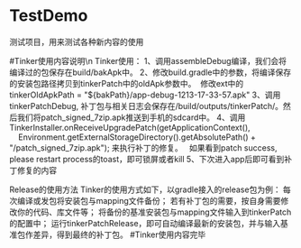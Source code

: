 # TestDemo
测试项目，用来测试各种新内容的使用

#Tinker使用内容说明\n
Tinker使用：
1、调用assembleDebug编译，我们会将编译过的包保存在build/bakApk中。
2、修改build.gradle中的参数，将编译保存的安装包路径拷贝到tinkerPatch中的oldApk参数中。
  修改ext中的 tinkerOldApkPath = "${bakPath}/app-debug-1213-17-33-57.apk"
3、调用tinkerPatchDebug, 补丁包与相关日志会保存在/build/outputs/tinkerPatch/。然后我们将patch_signed_7zip.apk推送到手机的sdcard中。
4、调用 TinkerInstaller.onReceiveUpgradePatch(getApplicationContext(),
                        Environment.getExternalStorageDirectory().getAbsolutePath() + "/patch_signed_7zip.apk"); 来执行补丁的修复。
   如果看到patch success, please restart process的toast，即可锁屏或者kill
5、下次进入app后即可看到补丁修复的内容

Release的使用方法
Tinker的使用方式如下，以gradle接入的release包为例：
每次编译或发包将安装包与mapping文件备份；
若有补丁包的需要，按自身需要修改你的代码、库文件等；
将备份的基准安装包与mapping文件输入到tinkerPatch的配置中；
运行tinkerPatchRelease，即可自动编译最新的安装包，并与输入基准包作差异，得到最终的补丁包。
#Tinker使用内容完毕



